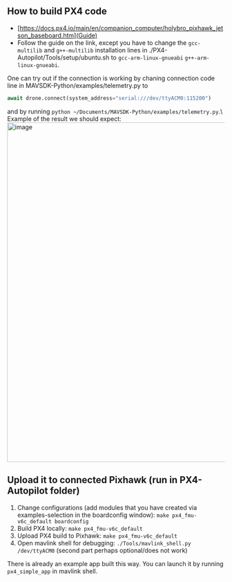 ## How to build PX4 code
- [https://docs.px4.io/main/en/companion_computer/holybro_pixhawk_jetson_baseboard.htm](Guide)
- Follow the guide on the link, except you have to change the ```gcc-multilib``` and ```g++-multilib``` installation lines in ./PX4-Autopilot/Tools/setup/ubuntu.sh to ```gcc-arm-linux-gnueabi```
```g++-arm-linux-gnueabi```.

One can try out if the connection is working by chaning connection code line in MAVSDK-Python/examples/telemetry.py to 
```python
await drone.connect(system_address="serial:///dev/ttyACM0:115200")
```
and by running ```python ~/Documents/MAVSDK-Python/examples/telemetry.py```.\\
Example of the result we should expect: 
<img width="786" alt="image" src="https://github.com/user-attachments/assets/5a60fc0a-68d9-486a-bc75-b8b6e90be06b" />


## Upload it to connected Pixhawk (run in PX4-Autopilot folder)
1. Change configurations (add modules that you have created via examples-selection in the boardconfig window): ```make px4_fmu-v6c_default boardconfig```
2. Build PX4 locally: ```make px4_fmu-v6c_default```
3. Upload PX4 build to Pixhawk: ```make px4_fmu-v6c_default```
4. Open mavlink shell for debugging: ```./Tools/mavlink_shell.py /dev/ttyACM0``` (second part perhaps optional/does not work)

There is already an example app built this way. You can launch it by running ```px4_simple_app``` in mavlink shell.

